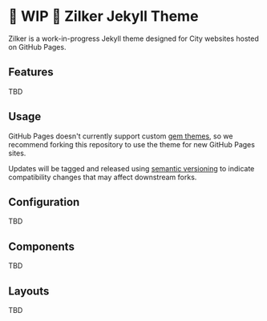 # :construction: WIP :construction: Zilker Jekyll Theme

Zilker is a work-in-progress Jekyll theme designed for City websites hosted on GitHub Pages.

## Features

TBD

## Usage

GitHub Pages doesn't currently support custom [gem themes], so we recommend forking this repository to use the theme for new GitHub Pages sites.

Updates will be tagged and released using [semantic versioning] to indicate compatibility changes that may affect downstream forks.

[gem themes]: https://jekyllrb.com/docs/themes/
[semantic versioning]: https://semver.org

## Configuration

TBD

## Components

TBD

## Layouts

TBD
